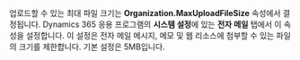 업로드할 수 있는 최대 파일 크기는 **Organization.MaxUploadFileSize** 속성에서 결정됩니다. Dynamics 365 응용 프로그램의 **시스템 설정**에 있는 **전자 메일** 탭에서 이 속성을 설정합니다. 이 설정은 전자 메일 메시지, 메모 및 웹 리소스에 첨부할 수 있는 파일의 크기를 제한합니다. 기본 설정은 5MB입니다.